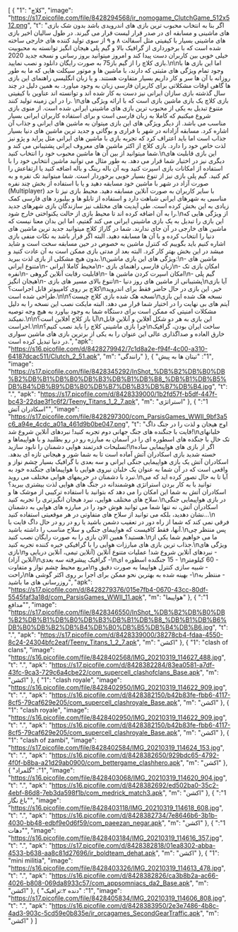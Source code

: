 [
  {
    "1": "کلاچ",
    "image": "https://s17.picofile.com/file/8428294568/ir_nomogame_ClutchGame_512x512.png",
    "t": "اگر بنا به انتخاب محبوب ترین بازی های اندرویدی باشد بدون شک بازی های ماشینی و مسابقه ای در صدر قرار لیست قرار می گیرند. در طول سالیان اخیر بازی های ماشینی بسیار با کیفیتی مثل آسفالت ۸ و ۹ از سوی تولید کننده های خارجی ساخته شده است که با برخورداری از گرافیک بالا و گیم پلی هیجان انگیز توانسته به محبوبیت خیلی خوبی بین کاربران دست پیدا کند و امروز میتوانید بروز رسانی و نسخه جدید 2020 بازی کلاچ را از گیم باز75 به صورت رایگان دانلود و نصب نمایید.\n\nاما این بازی ها با وجود تمام ویژگی های مثبتی که دارند، با ماشین ها و موتور سیکلت هایی که ما به طور روزانه با آن ها سر و کار داریم بسیار متفاوت هستند. و یا زبان انگلیسی راهنمای این بازی ها گاهی اوقات مشکلاتی برای کاربران فارسی زبان به وجود میاورد. به همین دلیل در چند سال گذشته بازی سازان ایرانی نیز دست به کار شده اند و توانسته اند عناوین با کیفیتی را در این زمینه تولید کنند. \nبازی کلاچ یک بازی ماشین بازی است که با ارائه ویژگی های متنوع تبدیل به یکی از محبوب ترین بازی های ماشینی ایرانی شده است. از منوی بازی شروع میکنیم که کاملا به زبان فارسی است و برای استفاده کاربران ایرانی بسیار مناسب می باشد. از دیگر ویژگی های این بازی میتوان به ماشین های ایرانی و جذاب آن اشاره کرد. مسابقه آزادانه در شهر با فراری و بوگاتی و جدید ترین ماشین های دنیا بسیار جذاب است اما باید اعتراف کرد که تجربه بازی با ماشین های ایرانی مثل پراید و پژو نیز لذت خاص خود را دارد. بازی کلاچ از اکثر ماشین های معروف ایرانی پشتیبانی می کند و شما میتوانید از بین آن ها ماشین محبوب خود را انتخاب کنید.\nاین بازی قابلیت های دیگری نیز در اختیار شما قرار می دهد. به طور مثال می توانید ماشین انتخابی خود را با استفاده از امکانات بازی اسپرت کنید وبه آن باله رینگ و باله اضافه کنید یا ارتفاعش را کم کنید. گیم پلی بازی نیز از تنوع بسیار خوبی برخوردار است. شما میتوانید تک نفره و به صورت آزاد در شهر با ماشین خود مسابقه دهید و یا با استفاده از بخش چند نفره (Multiplayer) با سایر کاربران به صورت آنلاین مسابقه دهید. محیط بازی نیز تا حد مناسبی به شهرهای ایرانی شباهت دارد و استفاده از تابلو ها و بیلبورد های فارسی کمک زیادی به این بخش کرده است. طی آپدیت های مختلف نیز سازندگان بازی شهرهای جدید را به آن اضافه کرده اند تا محیط بازی از حالت یکنواختی خارج شود.\nاز ویژگی هایی که این بازی را تبدیل به یک بازی ماشینی ایرانی می کند گفتیم، اما این بدان معنا نیست که ماشین های خارجی در آن جای ندارند. شما در گاراژ کلاچ میتوانید جدید ترین ماشین های دنیا را انتخاب کرده و با آن ها مسابقه دهید. البته اگر قرار باشد به نکات منفی بازی اشاره کنیم باید بگوییم که کنترل ماشین به خصوص در حین مسابقه سخت است و شاید میشد در این بخش بهتر کار کرد. البته بعد از مدتی بازی ممکن است به آن عادت کنید و بدون هیچ مشکلی از بازی لذت ببرید.\nویژگی های این بازی ماشین:\n- ماشین های متنوع ایرانی\n- محیط کاملا ایرانی\n- زبان فارسی راهنمای بازی\n- امکان بازی تک نفره\n- قابلیت رقابت آنلاین گروهی\n- امکان اسپرت کردن ماشین ها\n- گیم پلی هیجان انگیز\n- تنوع بالای مسیر های بازی\n- پشتیبانی از ماشین های روز دنیا\nآيا بازی کلاچ بر روی کامپیوتر قابل اجراست؟\nخیر. این بازی در حال حاضر فقط برای اندروید طراحی شده است.\n\nنسخه هک شده بازی کلاچ چیست؟\nنسخه هک شده این بازی آیتم های بی نهایت را در اختیار شما قرار می دهد. البته مایکت نصب این نسخه را به دلیل مشکلات امنیتی که ممکن است برای دستگاه شما به وجود بیاورد به هیچ وجه توصیه نمیکند.\n\nآیا باز کلاج آفلاین است؟\nاین بازی به هر دو شکل آفلاین و آنلاین قابل اجراست.\n\nچرا بازی ماشینی کلاچ را باید نصب کنیم؟\nساخت ایران بودن، گرافیک خارق العاده و صداگذاری عالی این عنوان را به یکی از برترین بازی های ماشین سواری در دنیا تبدیل کرده است.",
    "apk": "https://s16.picofile.com/d/8428279942/7c1d8a2e-f94f-4c00-a310-64187dcac511/Clutch_2_51.apk",
    "m": "رانندگی"
  },
  {
    "1": "تیتان ها به پیش",
    "image": "https://s17.picofile.com/file/8428345292/InShot_%DB%B2%DB%B0%DB%B2%DB%B1%DB%B0%DB%B3%DB%B1%DB%B8_%DB%B1%DB%B5%DB%B4%DB%B9%DB%B0%DB%B7%DB%B3%DB%B7%DB%B4.jpg",
    "t": ".",
    "apk": "https://s17.picofile.com/d/8428339000/1b2fd57f-b5df-447f-bc43-22dae3f1c6f2/Teeny_Titans_1_2_7.apk",
    "m": "استراتژی"
  },
  {
    "1": "اسکادران آتش",
    "image": "https://s17.picofile.com/file/8428297300/com_ParsisGames_WWII_9bf3a5c6_a94e_4cdc_a01a_461d9b0be047.png",
    "t": "‌‏اوج هیجان و لذت را در جنگ داگ فایت با جنگنده های جنگ جهانی دوم تجربه کنید! نبردهای آنلاین شروع شد!\n‏ خلبانهای تک خال با جنگده های اسطوره ای را در آسمان به مبارزه رو در رو بطلبید و با هواپیماها و تسلیحات قدرتمند هوایی دشمنان را نابود سازید!\n‏ اگر از بازی های هواپیمایی ساده خسته شدید بازی اسکادران آتش آماده است تا به شما شور و هیجانی تازه ای بدهد. اسکادران آتش یک بازی هواپیمایی جنگی ایرانی و سه بعدی با گرافیک بسیار چشم نواز و واقعی است که در آن شما به عنوان یک خلبان نیروی هوایی با هواپیماهای جنگنده خود به نبرد با دشمنان در حریمهای هوایی مختلف می روید.\n‏ آیا تا به حال تصور کرده اید که می توانید با به کار بردن استراتژی هوشمندانه در جنگ های هوایی لذت بیشتری ببرید؟ اسکادران آتش به شما این امکان را می دهد که بتوانید با استفاده ترکیبی از موشک ها و سلاح های مختلف هوایی، نبرد هیجان انگیزتری را تجربه کنید.\n‏ در بازی هواپیمایی جنگی اسکادران آتش، نه تنها شما می توانید هوش خود را در مبارزه های هوایی به دشمنان نشان دهدید، بلکه می توانید از سلاح های متفاوتی در هر موقعیتی استفاده کنید...\n‏ فرقی نمی کند که شما از راه دور در تعقیب دشمن باشید یا رو در رو در حال داگ فایت با آنها، فقط کافیست که هواپیمای جنگی و سلاح مناسب را داشته باشید.\n‏ پس منتظر چی هستید؟ همین الان بازی را به صورت رایگان نصب کنید.\n‏ ما می خواهیم شما یکی از جذاب ترین بازی های مبارزات هوایی را با گرافیکی خیره کننده تجربه کنید.\n‏ویژگی های بازی\n‏- نبردهای آنلاین شروع شد! عملیات متنوع آنلاین (آنلاین تیمی، آنلاین دریایی و آنلاین آزاد)\n‏- گرافیک پیشرفته سه بعدی\n‏ - 15 جنگنده اسطوره ای\n‏ - 60 کیلومتر مربع محیط چشم نواز و متفاوت\n‏- شبیه سازی کنترل هواپیما به صورت دقیق و راحت\n‏- بهینه شده به بهترین نحو ممکن برای اجرا بر روی اکثر گوشی ها\n‏ - منتظر به روزرسانی های ما باشید",
    "apk": "https://s17.picofile.com/d/8428279376/015e7fb4-0670-43cc-80df-5545faf3a18d/com_ParsisGames_WWII_11.apk",
    "m": "هواپیما"
  },
  {
    "1": "مدافع",
    "image": "https://s17.picofile.com/file/8428346550/InShot_%DB%B2%DB%B0%DB%B2%DB%B1%DB%B0%DB%B3%DB%B1%DB%B8_%DB%B1%DB%B6%DB%B0%DB%B2%DB%B4%DB%B0%DB%B5%DB%B4%DB%B6.jpg",
    "t": ".",
    "apk": "https://s17.picofile.com/d/8428339000/38278cb4-fdaa-4550-8c24-24304bfc2eaf/Teeny_Titans_1_2_7.apk",
    "m": "اکشن"
  },
  {
    "1": "clash of clans",
    "image": "https://s16.picofile.com/file/8428402568/IMG_20210319_114627_488.jpg",
    "t": ".",
    "apk": "https://s17.picofile.com/d/8428382284/83ea0581-a7df-43fc-9ca3-729c6a4cbe22/com_supercell_clashofclans_Base.apk",
    "m": "اکشن"
  },
  {
    "1": "clash royale",
    "image": "https://s16.picofile.com/file/8428402950/IMG_20210319_114622_909.jpg",
    "t": ".",
    "apk": "https://s16.picofile.com/d/8428382150/b42b83fe-fbb6-4117-8cf5-79caf629e205/com_supercell_clashroyale_Base.apk",
    "m": "اکشن"
  },
  {
    "1": "clash royale",
    "image": "https://s16.picofile.com/file/8428402950/IMG_20210319_114622_909.jpg",
    "t": ".",
    "apk": "https://s16.picofile.com/d/8428382150/b42b83fe-fbb6-4117-8cf5-79caf629e205/com_supercell_clashroyale_Base.apk",
    "m": "اکشن"
  },
  {
    "1": "clash of zambi",
    "image": "https://s17.picofile.com/file/8428402584/IMG_20210319_114624_153.jpg",
    "t": ".",
    "apk": "https://s16.picofile.com/d/8428382650/929bdc65-4792-4f0f-b8ba-a21d29ab0900/com_bettergame_clashhero.apk",
    "m": "اکشن"
  },
  {
    "1": "گلمراد",
    "image": "https://s16.picofile.com/file/8428403068/IMG_20210319_114620_904.jpg",
    "t": ".",
    "apk": "https://s16.picofile.com/d/8428382692/ed502ba0-35c2-4ebf-86d8-7eb3da598f1b/com_medrick_match3.apk",
    "m": "اکشن"
  },
  {
    "1": "باغ نگار",
    "image": "https://s16.picofile.com/file/8428403118/IMG_20210319_114618_608.jpg",
    "t": ".",
    "apk": "https://s16.picofile.com/d/8428382734/7e8646b6-3b1b-4030-bb48-edbf9e0d6f59/com_paeezan_negar.apk",
    "m": "اکشن"
  },
  {
    "1": "دهات",
    "image": "https://s16.picofile.com/file/8428403184/IMG_20210319_114616_357.jpg",
    "t": ".",
    "apk": "https://s17.picofile.com/d/8428382818/01ea8302-abba-4533-b638-aa8c81d27696/ir_boldteam_dehat.apk",
    "m": "اکشن"
  },
  {
    "1": "mini militia",
    "image": "https://s16.picofile.com/file/8428403326/IMG_20210319_114613_478.jpg",
    "t": ".",
    "apk": "https://s16.picofile.com/d/8428382826/ca3b8b2a-ac66-4026-b808-069da8933c57/com_appsomniacs_da2_Base.apk",
    "m": "اکشن"
  },
  {
    "1": "دنده ۲:ترافیک",
    "image": "https://s17.picofile.com/file/8428405834/IMG_20210319_114606_808.jpg",
    "t": ".",
    "apk": "https://s16.picofile.com/d/8428383950/2e3e7486-4b8c-4ad3-903c-5cd59e0b835e/ir_orcagames_SecondGearTraffic.apk",
    "m": "اکشن"
  }
]
